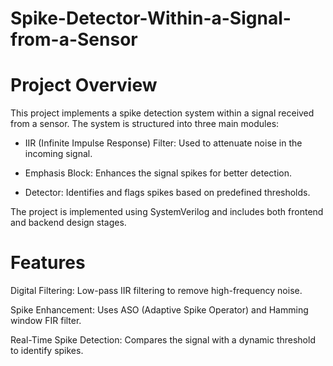 # Spike-Detector-Within-a-Signal-from-a-Sensor

# Project Overview

This project implements a spike detection system within a signal received from a sensor. The system is structured into three main modules:

- IIR (Infinite Impulse Response) Filter: Used to attenuate noise in the incoming signal.

- Emphasis Block: Enhances the signal spikes for better detection.

- Detector: Identifies and flags spikes based on predefined thresholds.

The project is implemented using SystemVerilog and includes both frontend and backend design stages.

# Features

Digital Filtering: Low-pass IIR filtering to remove high-frequency noise.

Spike Enhancement: Uses ASO (Adaptive Spike Operator) and Hamming window FIR filter.

Real-Time Spike Detection: Compares the signal with a dynamic threshold to identify spikes.